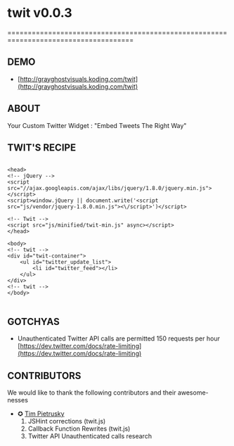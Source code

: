 # twit v0.0.3
=====================================================================================

## DEMO
* [http://grayghostvisuals.koding.com/twit](http://grayghostvisuals.koding.com/twit)

## ABOUT
Your Custom Twitter Widget : "Embed Tweets The Right Way"



## TWIT'S RECIPE
<pre>
<code>
&lt;head&gt;
&lt;!-- jQuery --&gt;
&lt;script src=&quot;//ajax.googleapis.com/ajax/libs/jquery/1.8.0/jquery.min.js&quot;&gt;&lt;/script&gt;
&lt;script&gt;window.jQuery || document.write(&#39;&lt;script src=&quot;js/vendor/jquery-1.8.0.min.js&quot;&gt;&lt;\/script&gt;&#39;)&lt;/script&gt;

&lt;!-- Twit --&gt;
&lt;script src=&quot;js/minified/twit-min.js&quot; async&gt;&lt;/script&gt;
&lt;/head&gt;

&lt;body&gt;
&lt;!-- twit --&gt;
&lt;div id=&quot;twit-container&quot;&gt;
    &lt;ul id=&quot;twitter_update_list&quot;&gt;
        &lt;li id=&quot;twitter_feed&quot;&gt;&lt;/li&gt;
    &lt;/ul&gt;
&lt;/div&gt;
&lt;!-- twit --&gt;
&lt;/body&gt;
</code>
</pre>

## GOTCHYAS
* Unauthenticated Twitter API calls are permitted 150 requests per hour [https://dev.twitter.com/docs/rate-limiting](https://dev.twitter.com/docs/rate-limiting)

## CONTRIBUTORS
We would like to thank the following contributors and their awesome-nesses

* &#10026; [Tim Pietrusky](https://github.com/TimPietrusky)
  1. JSHint corrections (twit.js)
  2. Callback Function Rewrites (twit.js)
  3. Twitter API Unauthenticated calls research